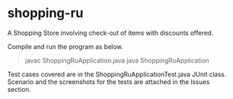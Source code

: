 # shopping-ru
A Shopping Store involving check-out of items with discounts offered.

Compile and run the program as below.
> javac ShoppingRuApplication.java
> java ShoppingRuApplication

Test cases covered are in the ShoppingRuApplicationTest.java JUnit class.
Scenario and the screenshots for the tests are attached in the Issues section.

